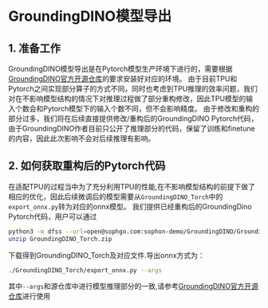 # GroundingDINO模型导出
## 1. 准备工作
GroundingDINO模型导出是在Pytorch模型生产环境下进行的，需要根据[GroundingDINO官方开源仓库](https://github.com/IDEA-Research/GroundingDINO/tree/main)的要求安装好对应的环境。
由于目前TPU和Pytorch之间实现部分算子的方式不同，同时也考虑到TPU推理的效率问题，我们对在不影响模型结构的情况下对推理过程做了部分重构修改，因此TPU模型的输入个数会和Pytorch模型下的输入个数不同，但不会影响精度。
由于修改和重构的部分过多，我们将在后续直接提供修改/重构后的GroundingDINO Pytorch代码，由于GroundingDINO作者目前只公开了推理部分的代码，保留了训练和finetune的内容，因此此次影响不会对后续推理有影响。

## 2. 如何获取重构后的Pytorch代码
在适配TPU的过程当中为了充分利用TPU的性能,在不影响模型结构的前提下做了相应的优化，因此后续微调后的模型需要从`GroundingDINO_Torch`中的`export_onnx.py`转为对应的onnx模型。
我们提供已经重构后的GroundingDino Pytorch代码，用户可以通过
```bash
python3 -m dfss --url=open@sophgo.com:sophon-demo/GroundingDINO/GroundingDINO_Torch.zip
unzip GroundingDINO_Torch.zip
```
下载得到GroundingDINO_Torch及对应文件.导出onnx方式为：
```bash
./GroundingDINO_Torch/export_onnx.py --args
```
其中`--args`和源仓库中进行模型推理部分的一致,请参考[GroundingDINO官方开源仓库](https://github.com/IDEA-Research/GroundingDINO/tree/main)进行使用

